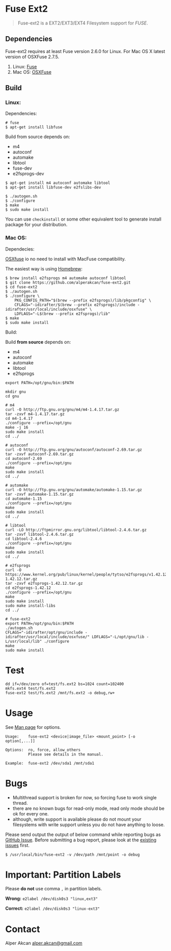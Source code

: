 # Fuse Ext2

> Fuse-ext2 is a EXT2/EXT3/EXT4 Filesystem support for _FUSE_.

## Dependencies

Fuse-ext2 requires at least Fuse version 2.6.0 for Linux.
For Mac OS X latest version of OSXFuse 2.7.5.

1. Linux: [Fuse](http://fuse.sourceforge.net/)
1. Mac OS: [OSXFuse](https://osxfuse.github.io)


## Build

### Linux:

Dependencies:

```shell
# fuse
$ apt-get install libfuse
```

Build from source depends on:

* m4
* autoconf
* automake
* libtool
* fuse-dev
* e2fsprogs-dev

```shell
$ apt-get install m4 autoconf automake libtool
$ apt-get install libfuse-dev e2fslibs-dev
	
$ ./autogen.sh
$ ./configure
$ make
$ sudo make install
```

You can use `checkinstall` or some other equivalent tool to generate install 
package for your distribution.

### Mac OS:

Dependecies:

[OSXfuse](https://osxfuse.github.io) io no need to install with MacFuse compatibility.

The easiest way is using [Homebrew](http://brew.sh/):

```shell
$ brew install e2fsprogs m4 automake autoconf libtool
$ git clone https://github.com/alperakcan/fuse-ext2.git
$ cd fuse-ext2
$ ./autogen.sh
$ ./configure \
    PKG_CONFIG_PATH="$(brew --prefix e2fsprogs)/lib/pkgconfig" \
    CFLAGS="-idirafter/$(brew --prefix e2fsprogs)/include -idirafter/usr/local/include/osxfuse" \
    LDFLAGS="-L$(brew --prefix e2fsprogs)/lib"
$ make 
$ sudo make install
```

Build:
	
Build **from source** depends on:

* m4
* autoconf
* automake
* libtool
* e2fsprogs

```shell
export PATH=/opt/gnu/bin:$PATH

mkdir gnu
cd gnu
	
# m4
curl -O http://ftp.gnu.org/gnu/m4/m4-1.4.17.tar.gz
tar -zxvf m4-1.4.17.tar.gz 
cd m4-1.4.17
./configure --prefix=/opt/gnu
make -j 16
sudo make install
cd ../
	
# autoconf
curl -O http://ftp.gnu.org/gnu/autoconf/autoconf-2.69.tar.gz
tar -zxvf autoconf-2.69.tar.gz 
cd autoconf-2.69
./configure --prefix=/opt/gnu
make
sudo make install
cd ../
	
# automake
curl -O http://ftp.gnu.org/gnu/automake/automake-1.15.tar.gz
tar -zxvf automake-1.15.tar.gz 
cd automake-1.15
./configure --prefix=/opt/gnu
make
sudo make install
cd ../
	
# libtool
curl -LO http://ftpmirror.gnu.org/libtool/libtool-2.4.6.tar.gz
tar -zxvf libtool-2.4.6.tar.gz 
cd libtool-2.4.6
./configure --prefix=/opt/gnu
make
sudo make install
cd ../

# e2fsprogs
curl -O https://www.kernel.org/pub/linux/kernel/people/tytso/e2fsprogs/v1.42.12/e2fsprogs-1.42.12.tar.gz
tar -zxvf e2fsprogs-1.42.12.tar.gz
cd e2fsprogs-1.42.12
./configure --prefix=/opt/gnu
make
sudo make install
sudo make install-libs
cd ../
	
# fuse-ext2
export PATH=/opt/gnu/bin:$PATH
./autogen.sh
CFLAGS="-idirafter/opt/gnu/include -idirafter/usr/local/include/osxfuse/" LDFLAGS="-L/opt/gnu/lib -L/usr/local/lib" ./configure
make
sudo make install
```

# Test

```shell
dd if=/dev/zero of=test/fs.ext2 bs=1024 count=102400
mkfs.ext4 test/fs.ext2
fuse-ext2 test/fs.ext2 /mnt/fs.ext2 -o debug,rw+
```

# Usage

See [Man page](http://man.cx/fuseext2(1)) for options.

```
Usage:    fuse-ext2 <device|image_file> <mount_point> [-o option[,...]]

Options:  ro, force, allow_others
          Please see details in the manual.

Example:  fuse-ext2 /dev/sda1 /mnt/sda1
```

# Bugs

* Multithread support is broken for now, so forcing fuse to work single thread.
* there are no known bugs for read-only mode, read only mode should be ok for every one.
* although, write support is available please do not mount your filesystems with write support unless you do not have anything to loose.

Please send output the output of below command while reporting bugs as [GitHub Issue](https://github.com/alperakcan/fuse-ext2/issues/new).
Before submitting a bug report, please look at the [existing issues](https://github.com/alperakcan/fuse-ext2/issues?utf8=%E2%9C%93&q=is%3Aissue) first.

```shell
$ /usr/local/bin/fuse-ext2 -v /dev/path /mnt/point -o debug
```

# Important: Partition Labels

Please **do not** use comma `,` in partition labels.

**Wrong:** `e2label /dev/disk0s3 "linux,ext3"`

**Correct:** `e2label /dev/disk0s3 "linux-ext3"`

# Contact

Alper Akcan <alper.akcan@gmail.com>
